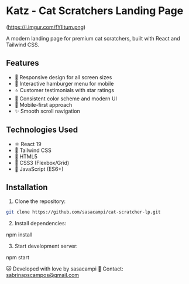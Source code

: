 # Katz - Cat Scratchers Landing Page

(https://i.imgur.com/fYIItum.png)

A modern landing page for premium cat scratchers, built with React and Tailwind CSS.

## Features

- 🐾 Responsive design for all screen sizes
- 🍔 Interactive hamburger menu for mobile
- ⭐ Customer testimonials with star ratings
- 🎨 Consistent color scheme and modern UI
- 📱 Mobile-first approach
- ✨ Smooth scroll navigation

## Technologies Used

- ⚛️ React 19
- 🎨 Tailwind CSS
- 📄 HTML5
- 💅 CSS3 (Flexbox/Grid)
- 🚀 JavaScript (ES6+)

## Installation

1. Clone the repository:

```bash
git clone https://github.com/sasacampi/cat-scratcher-lp.git
```

2. Install dependencies:

npm install

3. Start development server:

npm start

🐱 Developed with love by sasacampi
📧 Contact: sabrinapscampos@gmail.com
